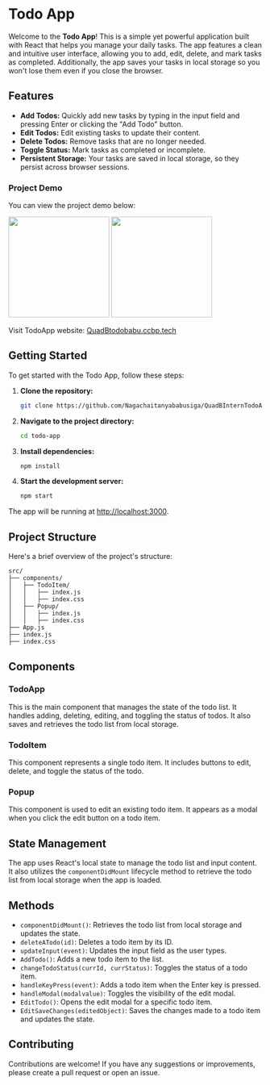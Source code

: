 # Todo App

Welcome to the **Todo App**! This is a simple yet powerful application built with React that helps you manage your daily tasks. The app features a clean and intuitive user interface, allowing you to add, edit, delete, and mark tasks as completed. Additionally, the app saves your tasks in local storage so you won't lose them even if you close the browser.

## Features

- **Add Todos:** Quickly add new tasks by typing in the input field and pressing Enter or clicking the "Add Todo" button.
- **Edit Todos:** Edit existing tasks to update their content.
- **Delete Todos:** Remove tasks that are no longer needed.
- **Toggle Status:** Mark tasks as completed or incomplete.
- **Persistent Storage:** Your tasks are saved in local storage, so they persist across browser sessions.

### Project Demo

You can view the project demo below:

<img src="https://s12.gifyu.com/images/StbRS.gif" width="200" />
<img src="https://s10.gifyu.com/images/Stb82.gif" width="200" />


Visit TodoApp website: [QuadBtodobabu.ccbp.tech](https://QuadBtodobabu.ccbp.tech)


## Getting Started

To get started with the Todo App, follow these steps:

1. **Clone the repository:**

    ```sh
    git clone https://github.com/Nagachaitanyababusiga/QuadBInternTodoApp.git
    ```

2. **Navigate to the project directory:**

    ```sh
    cd todo-app
    ```

3. **Install dependencies:**

    ```sh
    npm install
    ```

4. **Start the development server:**

    ```sh
    npm start
    ```

The app will be running at [http://localhost:3000](http://localhost:3000).

## Project Structure

Here's a brief overview of the project's structure:

```plaintext
src/
├── components/
│   ├── TodoItem/
│   │   ├── index.js
│   │   ├── index.css
│   ├── Popup/
│   │   ├── index.js
│   │   ├── index.css
├── App.js
├── index.js
├── index.css
```

## Components

### TodoApp
This is the main component that manages the state of the todo list. It handles adding, deleting, editing, and toggling the status of todos. It also saves and retrieves the todo list from local storage.

### TodoItem
This component represents a single todo item. It includes buttons to edit, delete, and toggle the status of the todo.

### Popup
This component is used to edit an existing todo item. It appears as a modal when you click the edit button on a todo item.

## State Management
The app uses React's local state to manage the todo list and input content. It also utilizes the `componentDidMount` lifecycle method to retrieve the todo list from local storage when the app is loaded.

## Methods

- `componentDidMount()`: Retrieves the todo list from local storage and updates the state.
- `deleteATodo(id)`: Deletes a todo item by its ID.
- `updateInput(event)`: Updates the input field as the user types.
- `AddTodo()`: Adds a new todo item to the list.
- `changeTodoStatus(currId, currStatus)`: Toggles the status of a todo item.
- `handleKeyPress(event)`: Adds a todo item when the Enter key is pressed.
- `handleModal(modalvalue)`: Toggles the visibility of the edit modal.
- `EditTodo()`: Opens the edit modal for a specific todo item.
- `EditSaveChanges(editedObject)`: Saves the changes made to a todo item and updates the state.

## Contributing
Contributions are welcome! If you have any suggestions or improvements, please create a pull request or open an issue.
